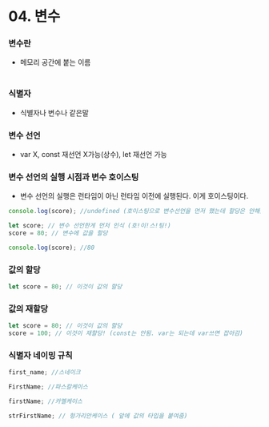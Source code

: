 # 04. 변수

### 변수란

- 메모리 공간에 붙는 이름<br /><br />

### 식별자

- 식별자나 변수나 같은말
  

### 변수 선언

- var X, const 재선언 X가능(상수), let 재선언 가능
  

### 변수 선언의 실행 시점과 변수 호이스팅

- 변수 선언의 실행은 런타임이 아닌 런타임 이전에 실행된다. 이게 호이스팅이다.

```javascript
console.log(score); //undefined (호이스팅으로 변수선언을 먼저 했는데 할당은 안해줬으니까 암묵적으로 빈 메모리공간에 score라는 이름이 붙음. 이거시 암묵적 할당)

let score; // 변수 선언한게 먼저 인식 (호!이!스!팅!)
score = 80; // 변수에 값을 할당

console.log(score); //80
```


### 값의 할당

```javascript
let score = 80; // 이것이 값의 할당
```


### 값의 재할당

```javascript
let score = 80; // 이것이 값의 할당
score = 100; // 이것이 재할당! (const는 안됨. var는 되는데 var쓰면 잡아감)
```


### 식별자 네이밍 규칙

```javascript
first_name; //스네이크

FirstName; //파스칼케이스

firstName; //카멜케이스

strFirstName; // 헝가리안케이스 ( 앞에 값의 타입을 붙여줌)
```
